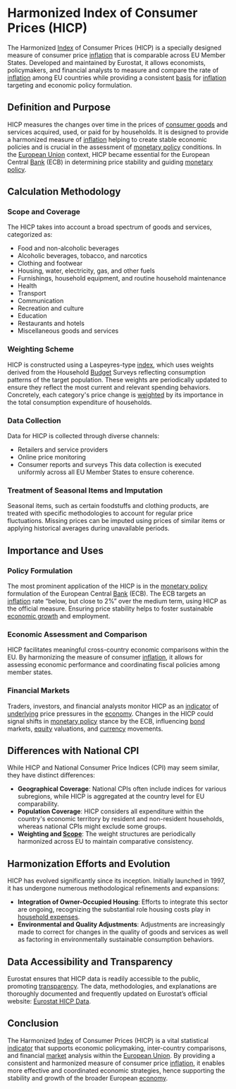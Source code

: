 # Harmonized Index of Consumer Prices (HICP)

The Harmonized [Index](../i/index.md) of Consumer Prices (HICP) is a specially designed measure of consumer price [inflation](../i/inflation.md) that is comparable across EU Member States. Developed and maintained by Eurostat, it allows economists, policymakers, and financial analysts to measure and compare the rate of [inflation](../i/inflation.md) among EU countries while providing a consistent [basis](../b/basis.md) for [inflation](../i/inflation.md) targeting and economic policy formulation.

## Definition and Purpose

HICP measures the changes over time in the prices of [consumer goods](../c/consumer_goods.md) and services acquired, used, or paid for by households. It is designed to provide a harmonized measure of [inflation](../i/inflation.md) helping to create stable economic policies and is crucial in the assessment of [monetary policy](../m/monetary_policy.md) conditions. In the [European Union](../e/european_union_(eu).md) context, HICP became essential for the European Central [Bank](../b/bank.md) (ECB) in determining price stability and guiding [monetary policy](../m/monetary_policy.md).

## Calculation Methodology

### Scope and Coverage

The HICP takes into account a broad spectrum of goods and services, categorized as:
- Food and non-alcoholic beverages
- Alcoholic beverages, tobacco, and narcotics
- Clothing and footwear
- Housing, water, electricity, gas, and other fuels
- Furnishings, household equipment, and routine household maintenance
- Health
- Transport
- Communication
- Recreation and culture
- Education
- Restaurants and hotels
- Miscellaneous goods and services

### Weighting Scheme

HICP is constructed using a Laspeyres-type [index](../i/index.md), which uses weights derived from the Household [Budget](../b/budget.md) Surveys reflecting consumption patterns of the target population. These weights are periodically updated to ensure they reflect the most current and relevant spending behaviors. Concretely, each category's price change is [weighted](../w/weighted.md) by its importance in the total consumption expenditure of households.

### Data Collection

Data for HICP is collected through diverse channels:
- Retailers and service providers
- Online price monitoring
- Consumer reports and surveys
This data collection is executed uniformly across all EU Member States to ensure coherence.

### Treatment of Seasonal Items and Imputation

Seasonal items, such as certain foodstuffs and clothing products, are treated with specific methodologies to account for regular price fluctuations. Missing prices can be imputed using prices of similar items or applying historical averages during unavailable periods.

## Importance and Uses

### Policy Formulation

The most prominent application of the HICP is in the [monetary policy](../m/monetary_policy.md) formulation of the European Central [Bank](../b/bank.md) (ECB). The ECB targets an [inflation](../i/inflation.md) rate “below, but close to 2%” over the medium term, using HICP as the official measure. Ensuring price stability helps to foster sustainable [economic growth](../e/economic_growth.md) and employment.

### Economic Assessment and Comparison

HICP facilitates meaningful cross-country economic comparisons within the EU. By harmonizing the measure of consumer [inflation](../i/inflation.md), it allows for assessing economic performance and coordinating fiscal policies among member states. 

### Financial Markets

Traders, investors, and financial analysts monitor HICP as an [indicator](../i/indicator.md) of [underlying](../u/underlying.md) price pressures in the [economy](../e/economy.md). Changes in the HICP could signal shifts in [monetary policy](../m/monetary_policy.md) stance by the ECB, influencing [bond](../b/bond.md) markets, [equity](../e/equity.md) valuations, and [currency](../c/currency.md) movements.

## Differences with National CPI

While HICP and National Consumer Price Indices (CPI) may seem similar, they have distinct differences:
- **Geographical Coverage**: National CPIs often include indices for various subregions, while HICP is aggregated at the country level for EU comparability.
- **Population Coverage**: HICP considers all expenditure within the country's economic territory by resident and non-resident households, whereas national CPIs might exclude some groups.
- **Weighting and [Scope](../s/scope.md)**: The weight structures are periodically harmonized across EU to maintain comparative consistency.

## Harmonization Efforts and Evolution

HICP has evolved significantly since its inception. Initially launched in 1997, it has undergone numerous methodological refinements and expansions:
- **Integration of Owner-Occupied Housing**: Efforts to integrate this sector are ongoing, recognizing the substantial role housing costs play in [household expenses](../h/household_expenses.md).
- **Environmental and Quality Adjustments**: Adjustments are increasingly made to correct for changes in the quality of goods and services as well as factoring in environmentally sustainable consumption behaviors.

## Data Accessibility and Transparency

Eurostat ensures that HICP data is readily accessible to the public, promoting [transparency](../t/transparency.md). The data, methodologies, and explanations are thoroughly documented and frequently updated on Eurostat’s official website: [Eurostat HICP Data](https://ec.europa.eu/eurostat/web/hicp).

## Conclusion

The Harmonized [Index](../i/index.md) of Consumer Prices (HICP) is a vital statistical [indicator](../i/indicator.md) that supports economic policymaking, inter-country comparisons, and financial [market](../m/market.md) analysis within the [European Union](../e/european_union_(eu).md). By providing a consistent and harmonized measure of consumer price [inflation](../i/inflation.md), it enables more effective and coordinated economic strategies, hence supporting the stability and growth of the broader European [economy](../e/economy.md).